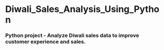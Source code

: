 # Diwali_Sales_Analysis_Using_Python

### Python project - Analyze Diwali sales data to improve customer experience and sales.
